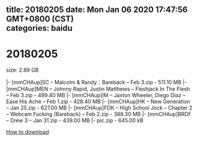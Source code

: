 
title: 20180205
date: Mon Jan 06 2020 17:47:56 GMT+0800 (CST)    
categories: baidu
---

# 20180205
size: 2.89 GB
 
 
|- [mmCHAup]SC – Malcolm & Randy：Bareback – Feb 3.zip - 511.10 MB
|- [mmCHAup]MEN – Johnny Rapid, Justin Matthews – Fleshjack In The Flesh – Feb 3.zip - 499.40 MB
|- [mmCHAup]IM – Jaxton Wheeler, Diego Diaz – Ease His Ache – Feb 1.zip - 428.40 MB
|- [mmCHAup]HK – New Generation – Jan 25.zip - 627.00 MB
|- [mmCHAup]FDK – High School Jock – Chapter 2 – Webcam Fucking (Bareback) – Feb 2.zip - 388.30 MB
|- [mmCHAup]BRDF – Drew 3 – Jan 31.zip - 439.00 MB
|- pic.zip - 645.00 kB

[How to download](https://bpcam.bemobtrk.com/go/2ceec3aa-1ca2-46d6-b9ff-aaa5c184517c?jno=932)